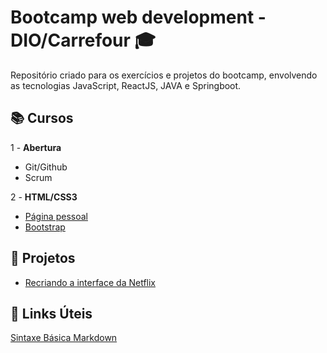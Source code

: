 # Bootcamp web development - DIO/Carrefour :mortar_board:
Repositório criado para os exercícios e projetos do bootcamp, envolvendo as tecnologias JavaScript, ReactJS, JAVA e Springboot.



## 📚 Cursos

1 - **Abertura**
  - Git/Github
  - Scrum

2 - **HTML/CSS3**
  - [Página pessoal](https://github.com/wesleyvelloso/bootcamp-DIOcarrefour/tree/main/HTML-CSS3)
  - [Bootstrap](https://github.com/wesleyvelloso/bootcamp-DIOcarrefour/tree/main/Bootstrap)
  
## 🚀 Projetos 

- [Recriando a interface da Netflix](https://github.com/wesleyvelloso/bootcamp-DIOcarrefour/tree/main/Netflix-Clone/readme.md)

## 📌 Links Úteis
[Sintaxe Básica Markdown](https://www.markdownguide.org/basic-syntax/)


